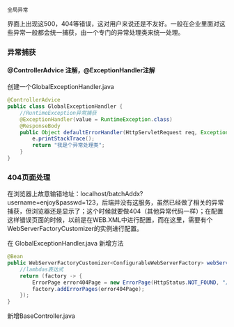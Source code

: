 ```
全局异常
```

界面上出现这500，404等错误，这对用户来说还是不友好。一般在企业里面对这些异常一般都会统一捕获，由一个专门的异常处理类来统一处理。

### 异常捕获

#### @ControllerAdvice 注解，@ExceptionHandler注解

创建一个GlobalExceptionHandler.java

```java
@ControllerAdvice
public class GlobalExceptionHandler {
    //RuntimeException异常捕获
    @ExceptionHandler(value = RuntimeException.class)
    @ResponseBody
    public Object defaultErrorHandler(HttpServletRequest req, Exception e) throws Exception {
        e.printStackTrace();
        return "我是个异常处理类";
    }
}
```

### 404页面处理

在浏览器上故意输错地址：localhost/batchAddx?username=enjoy&passwd=123，后端并没有这服务，虽然已经做了相关的异常捕获，但浏览器还是显示了；这个时候就要做404（其他异常代码一样）；在配置这样错误页面的时候，以前是在WEB.XML中进行配置，而在这里，需要有个WebServerFactoryCustomizer的实例进行配置。

在 GlobalExceptionHandler.java 新增方法

```java
@Bean
public WebServerFactoryCustomizer<ConfigurableWebServerFactory> webServerFactoryCustomizer() {
    //lambdas表达式
    return (factory -> {
        ErrorPage error404Page = new ErrorPage(HttpStatus.NOT_FOUND, "/404.do");
        factory.addErrorPages(error404Page);
    });
}
```

新增BaseController.java




